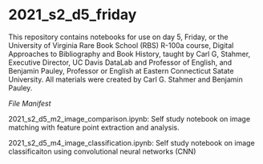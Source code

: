 # 2021_s2_d5_friday

This repository contains notebooks for use on day 5, Friday, or the University of Virginia Rare Book School (RBS) R-100a course, Digital Approaches to Bibliography and Book History, taught by Carl G, Stahmer, Executive Director, UC Davis DataLab and Professor of English, and Benjamin Pauley, Professor or English at Eastern Connecticut Satate University.   All materials were created by Carl G. Stahmer and Benjamin Pauley. 

_File Manifest_

2021_s2_d5_m2_image_comparison.ipynb:  Self study notebook on image matching with feature point extraction and analysis.

2021_s2_d5_m4_image_classification.ipynb:  Self study notebook on image classificaiton using convolutional neural networks (CNN)